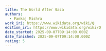 ```yaml
---
title: The World After Gaza
authors:
  - Pankaj Mishra
work_iri: https://www.wikidata.org/wiki/Q
edition_iri: https://www.wikidata.org/wiki/Q
date_started: 2025-09-07T09:14:00.000Z
date_finished: 2025-09-07T09:14:00.000Z
rating: 5
---
```

